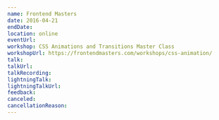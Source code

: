 ```yaml
---
name: Frontend Masters
date: 2016-04-21
endDate:
location: online
eventUrl:
workshop: CSS Animations and Transitions Master Class
workshopUrl: https://frontendmasters.com/workshops/css-animation/
talk:
talkUrl:
talkRecording:
lightningTalk:
lightningTalkUrl:
feedback:
canceled:
cancellationReason:
---
```

